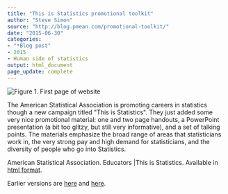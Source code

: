 ```yaml
---
title: "This is Statistics promotional toolkit"
author: "Steve Simon"
source: "http://blog.pmean.com/promotional-toolkit/"
date: "2015-06-30"
categories:
- "*Blog post"
- 2015
- Human side of statistics
output: html_document
page_update: complete
---
```


![Figure 1. First page of website](http://www.pmean.com/new-images/15/promotional-toolkit01.png)

<div class="notes">

The American Statistical Association is promoting careers in statistics though a new campaign titled "This is Statistics". They just added some very nice promotional material: one and two page handouts, a PowerPoint presentation (a bit too glitzy, but still very informative), and a set of talking points. The materials emphasize the broad range of areas that statisticians work in, the very strong pay and high demand for statisticians, and the diversity of people who go into Statistics.

American Statistical Association. Educators |This is Statistics. Available in [html format][asa1].


[asa1]: http://thisisstatistics.org/educators/

</div>
 
Earlier versions are [here][sim1] and [here][sim2].
 
[sim1]: http://blog.pmean.com/promotional-toolkit/
[sim2]: http://new.pmean.com/promotional-toolkit/
 
